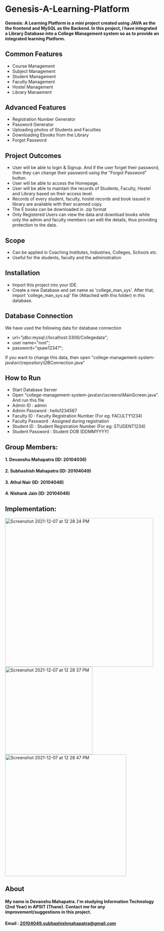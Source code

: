 # Genesis-A-Learning-Platform


#### Genesis: A Learning Platform is a mini project created using JAVA as the the frontend and MySQL as the Backend. In this project, I have integrated a Library Database into a College Management system so as to provide an integrated learning Platform. 

## Common Features
- Course Management
- Subject Management
- Student Management
- Faculty Management
- Hostel Management
- Library Manaement

## Advanced Features
- Registration Number Generator
- Password Generator
- Uploading photos of Students and Faculties
- Downloading Ebooks from the Library
- Forgot Password

## Project Outcomes
- User will be able to login & Signup. And if the user forget their password, then they can change their password using the "Forgot Password" button.
- User will be able to access the Homepage.
- User will be able to maintain the records of Students, Faculty, Hostel and Library based on their access level.
- Records of every student, faculty, hostel records and book issued in library are available with their scanned copy. 
- The E books can be downloaded in .zip format
- Only Registered Users can view the data and download books while only the admin and faculty members can edit the details, thus providing protection to the data.

## Scope
- Can be applied in Coaching Institutes, Industries, Colleges, Schools etc.
- Useful for the students, faculty and the administration

## Installation
- Import this project into your IDE.
- Create a new Database and set name as 'college_man_sys'. After that, import 'college_man_sys.sql' file (Attached with this folder) in this database.

## Database Connection
We have used the following data for database connection

- url="jdbc:mysql://localhost:3306/Collegedata";
- user name="root";
- password="qsaw1234?";

If you want to change this data, then open "college-management-system-java\src\repository\DBConnection.java"

## How to Run
- Start Database Server
- Open "college-management-system-java\src\screens\MainScreen.java". And run this file
- Admin ID : admin
- Admin Password : hello1234567
- Faculty ID : Faculty Registration Number (For eg: FACULTY1234)
- Faculty Password : Assigned during registration
- Student ID : Student Registration Number (For eg: STUDENT1234)
- Student Password : Student DOB (DDMMYYYY)

## Group Members:
#### 1. Devanshu Mahapatra (ID: 20104036)
#### 2. Subhashish Mahapatra (ID: 20104049)
#### 3. Athul Nair (ID: 20104048)
#### 4. Nishank Jain (ID: 20104046)

## Implementation:

<img width="484" alt="Screenshot 2021-12-07 at 12 28 24 PM" src="https://user-images.githubusercontent.com/93381397/144981629-e9d1a2d8-6e92-4865-a824-5a6603f2e518.png">

<img width="285" alt="Screenshot 2021-12-07 at 12 28 37 PM" src="https://user-images.githubusercontent.com/93381397/144981642-8fcf9e93-5356-4efa-85d4-7b85b4a0f09e.png">

<img width="396" alt="Screenshot 2021-12-07 at 12 28 47 PM" src="https://user-images.githubusercontent.com/93381397/144981652-3e2fa9dd-d160-4432-9b9b-0a5b8b0d1bab.png">

## About
#### My name is Devanshu Mahapatra. I'm studying Information Technology (2nd Year) in APSIT (Thane). Contact me for any improvement/suggestions in this project.
#### Email : 20104049.subhashishmahapatra@gmail.com
